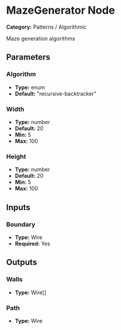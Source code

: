 
# MazeGenerator Node

**Category:** Patterns / Algorithmic

Maze generation algorithms

## Parameters


### Algorithm
- **Type:** enum
- **Default:** "recursive-backtracker"





### Width
- **Type:** number
- **Default:** 20
- **Min:** 5
- **Max:** 100



### Height
- **Type:** number
- **Default:** 20
- **Min:** 5
- **Max:** 100



## Inputs


### Boundary
- **Type:** Wire
- **Required:** Yes



## Outputs


### Walls
- **Type:** Wire[]



### Path
- **Type:** Wire




